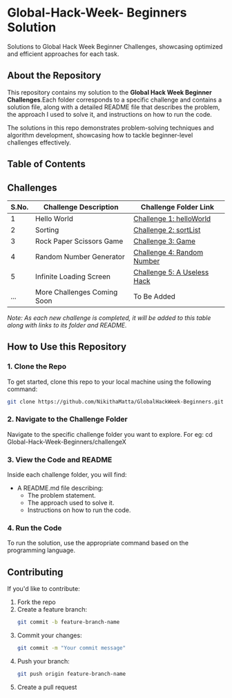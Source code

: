 # Global-Hack-Week- Beginners Solution

Solutions to Global Hack Week Beginner Challenges, showcasing optimized and efficient approaches for each task.

## About the Repository

This repository contains my solution to the **Global Hack Week Beginner Challenges**.Each folder corresponds to a specific challenge and contains a solution file, along with a detailed README file that describes the problem, the approach I used to solve it, and instructions on how to run the code.

The solutions in this repo demonstrates problem-solving techniques and algorithm development, showcasing how to tackle beginner-level challenges effectively.

## Table of Contents

## Challenges

| S.No. | Challenge Description       | Challenge Folder Link                     |
| ----- | --------------------------- | ----------------------------------------- |
| 1     | Hello World                 | [Challenge 1: helloWorld](challenge1)     |
| 2     | Sorting                     | [Challenge 2: sortList](challenge2)       |
| 3     | Rock Paper Scissors Game    | [Challenge 3: Game](challenge3)           |
| 4     | Random Number Generator     | [Challenge 4: Random Number](challenge4)  |
| 5     | Infinite Loading Screen     | [Challenge 5: A Useless Hack](challenge5) |
| ...   | More Challenges Coming Soon | To Be Added                               |

_Note: As each new challenge is completed, it will be added to this table along with links to its folder and README._

## How to Use this Repository

### 1. Clone the Repo

To get started, clone this repo to your local machine using the following command:

```bash
git clone https://github.com/NikithaMatta/GlobalHackWeek-Beginners.git

```

### 2. Navigate to the Challenge Folder

Navigate to the specific challenge folder you want to explore. For eg: cd Global-Hack-Week-Beginners/challengeX

### 3. View the Code and README

Inside each challenge folder, you will find:

- A README.md file describing:
  - The problem statement.
  - The approach used to solve it.
  - Instructions on how to run the code.

### 4. Run the Code

To run the solution, use the appropriate command based on the programming language.

## Contributing

If you'd like to contribute:

1. Fork the repo
2. Create a feature branch:
   ```bash
   git commit -b feature-branch-name
   ```
3. Commit your changes:
   ```bash
   git commit -m "Your commit message"
   ```
4. Push your branch:
   ```bash
   git push origin feature-branch-name
   ```
5. Create a pull request
